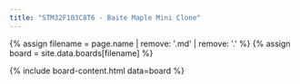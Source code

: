 ```yaml
---
title: "STM32F103C8T6 - Baite Maple Mini Clone"
---
```


{% assign filename = page.name | remove: '.md' | remove: '.' %}
{% assign board = site.data.boards[filename] %}

{% include board-content.html data=board %}
